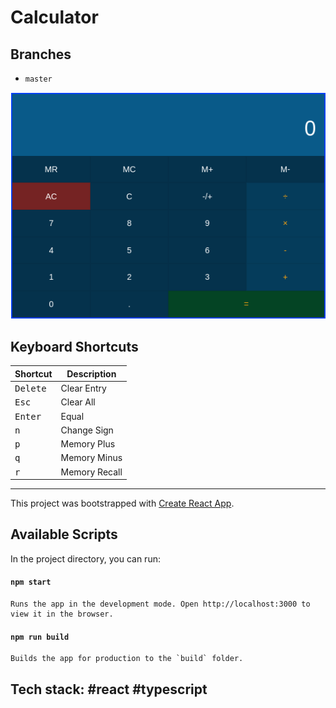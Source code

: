 # Calculator

## Branches
* `master`

![calculator-front-end](/src/screenshots/screenshot.png?raw=true "images")

## Keyboard Shortcuts
| Shortcut          | Description   |
|-------------------|---------------|
| <kbd>Delete</kbd> | Clear Entry   |
| <kbd>Esc</kbd>    | Clear All     |
| <kbd>Enter</kbd>  | Equal         |
| <kbd>n</kbd>      | Change Sign   |
| <kbd>p</kbd>      | Memory Plus   |
| <kbd>q</kbd>      | Memory Minus  |
| <kbd>r</kbd>      | Memory Recall |

---

This project was bootstrapped with [Create React App](https://github.com/facebook/create-react-app).

## Available Scripts

In the project directory, you can run:

#### `npm start`

```
Runs the app in the development mode. Open http://localhost:3000 to view it in the browser.

```

#### `npm run build`

```
Builds the app for production to the `build` folder.

```

## Tech stack: #react #typescript